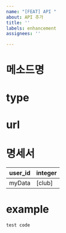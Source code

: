 ```yaml
---
name: "[FEAT] API "
about: API 추가
title: ''
labels: enhancement
assignees: ''

---
```


# 메소드명

# type

# url

# 명세서
user_id | integer
-- | --
myData | [club]


# example
```
test code
```
